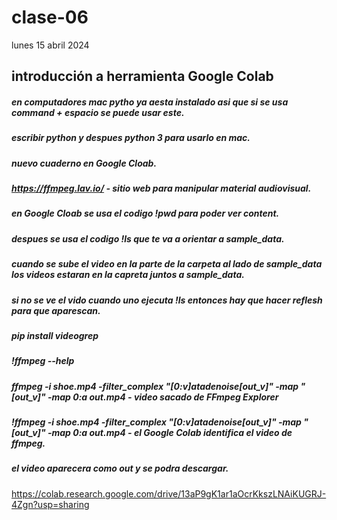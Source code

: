 # clase-06

lunes 15 abril 2024

## introducción a herramienta Google Colab

##### en computadores mac pytho ya aesta instalado asi que si se usa command + espacio se puede usar este. 
##### escribir python y despues python 3 para usarlo en mac.
##### nuevo cuaderno en Google Cloab.
##### https://ffmpeg.lav.io/ - sitio web para manipular material audiovisual.
##### en Google Cloab se usa el codigo !pwd para poder ver content.
##### despues se usa el codigo !ls que te va a orientar a sample_data.
##### cuando se sube el video en la parte de la carpeta al lado de sample_data los videos estaran en la capreta juntos a sample_data.
##### si no se ve el vido cuando uno ejecuta !ls entonces hay que hacer reflesh para que aparescan.
##### pip install videogrep
##### !ffmpeg --help
##### ffmpeg -i shoe.mp4 -filter_complex "[0:v]atadenoise[out_v]" -map "[out_v]" -map 0:a out.mp4 - video sacado de FFmpeg Explorer 
##### !ffmpeg -i shoe.mp4 -filter_complex "[0:v]atadenoise[out_v]" -map "[out_v]" -map 0:a out.mp4 - el Google Colab identifica el video de ffmpeg.
##### el video aparecera como out y se podra descargar.

https://colab.research.google.com/drive/13aP9gK1ar1aOcrKkszLNAiKUGRJ-4Zgn?usp=sharing


